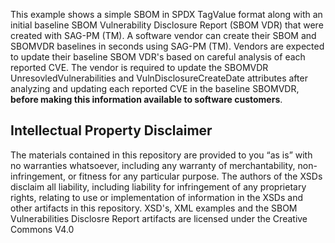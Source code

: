  This example shows a simple SBOM in SPDX TagValue format along with an initial baseline SBOM Vulnerability Disclosure Report (SBOM VDR) that were created with SAG-PM (TM). A software vendor can create their SBOM and SBOMVDR baselines in seconds using SAG-PM (TM). Vendors are expected to update their baseline SBOM VDR's based on careful analysis of each reported CVE. The vendor is required to update the SBOMVDR UnresovledVulnerabilities and VulnDisclosureCreateDate attributes after analyzing and updating each reported CVE in the baseline SBOMVDR, <b>before making this information available to software customers</b>.

 <h2>Intellectual Property Disclaimer</h2>

The materials contained in this repository are provided to you “as is” with no warranties whatsoever, including any warranty of merchantability, non-infringement, or fitness for any particular purpose. The authors of the XSDs disclaim all liability, including liability for infringement of any proprietary rights, relating to use or implementation of information in the XSDs and other artifacts in this repository.
XSD's, XML examples and the SBOM Vulnerabilities Disclosre Report artifacts are licensed under the Creative Commons V4.0 
